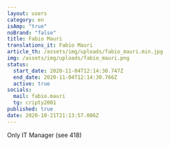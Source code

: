 ```yaml
---
layout: users
category: en
isAmp: "true"
noBrand: "false"
title: Fabio Mauri
translations_it: Fabio Mauri
article_th: /assets/img/uploads/fabio_mauri.min.jpg
img: /assets/img/uploads/fabio_mauri.png
status:
  start_date: 2020-11-04T12:14:30.747Z
  end_date: 2020-11-04T12:14:30.766Z
  active: true
socials:
  mail: fabio.mauri
  tg: cripty2001
published: true
date: 2020-10-21T21:13:57.086Z
---
```

Only IT Manager (see 418)